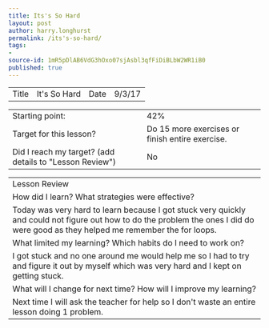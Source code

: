 ```yaml
---
title: Its's So Hard
layout: post
author: harry.longhurst
permalink: /its's-so-hard/
tags:
- 
source-id: 1mR5pDlAB6VdG3hOxo07sjAsbl3qfFiDiBLbW2WR1iB0
published: true
---
```

<table>
  <tr>
    <td>Title</td>
    <td>It's So Hard</td>
    <td>Date</td>
    <td>9/3/17</td>
  </tr>
</table>


<table>
  <tr>
    <td>Starting point:</td>
    <td>42%</td>
  </tr>
  <tr>
    <td>Target for this lesson?</td>
    <td>Do 15 more exercises or finish entire exercise. </td>
  </tr>
  <tr>
    <td>Did I reach my target? 
(add details to "Lesson Review")</td>
    <td>No</td>
  </tr>
</table>


<table>
  <tr>
    <td>Lesson Review</td>
  </tr>
  <tr>
    <td>How did I learn? What strategies were effective? </td>
  </tr>
  <tr>
    <td>Today was very hard to learn because I got stuck very quickly and could not figure out how to do the problem the ones I did do were good as they helped me remember the for loops.</td>
  </tr>
  <tr>
    <td>What limited my learning? Which habits do I need to work on? </td>
  </tr>
  <tr>
    <td>I got stuck and no one around me would help me so I had to try and figure it out by myself which was very hard and I kept on getting stuck.</td>
  </tr>
  <tr>
    <td>What will I change for next time? How will I improve my learning?</td>
  </tr>
  <tr>
    <td>Next time I will ask the teacher for help so I don't waste an entire lesson doing 1 problem.</td>
  </tr>
</table>


